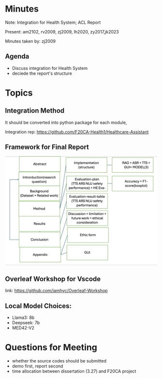 # Minutes

Note: Integration for Health System; ACL Report

Present: am2102, rv2009, zj2009, lh2020, zy2017,jk2023

Minutes taken by: zj2009

## Agenda

- Discuss integration for Health System
- deciede the report's structure

# Topics

## Integration Method

It should be converted into python package for each module,

Integration rep: https://github.com/F20CA-Health1/Healthcare-Assistant

## Framework for Final Report

![framework](framework.jpg)

## Overleaf Workshop for Vscode

link: https://github.com/iamhyc/Overleaf-Workshop

## Local Model Choices:

- Llama3: 8b
- Deepseek: 7b
- MED42-V2

# Questions for Meeting

- whether the source codes should be submitted
- demo first, report second
- time allocation between dissertation (3.27) and F20CA project
